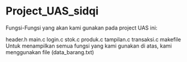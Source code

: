 # Project_UAS_sidqi
Fungsi-Fungsi yang akan kami gunakan pada project UAS ini:

header.h
main.c
login.c
stok.c
produk.c
tampilan.c
transaksi.c
makefile
Untuk menampilkan semua fungsi yang kami gunakan di atas, kami menggunakan file (data_barang.txt)
